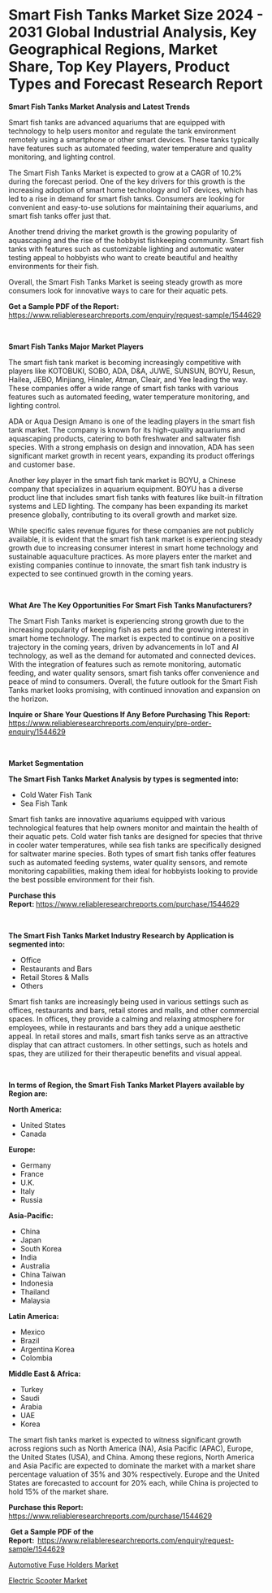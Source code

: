 <p><h1>Smart Fish Tanks Market Size 2024 - 2031 Global Industrial Analysis, Key Geographical Regions, Market Share, Top Key Players, Product Types and Forecast Research Report</h1></p><p><strong>Smart Fish Tanks Market Analysis and Latest Trends</strong></p>
<p><p>Smart fish tanks are advanced aquariums that are equipped with technology to help users monitor and regulate the tank environment remotely using a smartphone or other smart devices. These tanks typically have features such as automated feeding, water temperature and quality monitoring, and lighting control.</p><p>The Smart Fish Tanks Market is expected to grow at a CAGR of 10.2% during the forecast period. One of the key drivers for this growth is the increasing adoption of smart home technology and IoT devices, which has led to a rise in demand for smart fish tanks. Consumers are looking for convenient and easy-to-use solutions for maintaining their aquariums, and smart fish tanks offer just that.</p><p>Another trend driving the market growth is the growing popularity of aquascaping and the rise of the hobbyist fishkeeping community. Smart fish tanks with features such as customizable lighting and automatic water testing appeal to hobbyists who want to create beautiful and healthy environments for their fish.</p><p>Overall, the Smart Fish Tanks Market is seeing steady growth as more consumers look for innovative ways to care for their aquatic pets.</p></p>
<p><strong>Get a Sample PDF of the Report:&nbsp;</strong> <a href="https://www.reliableresearchreports.com/enquiry/request-sample/1544629">https://www.reliableresearchreports.com/enquiry/request-sample/1544629</a></p>
<p>&nbsp;</p>
<p><strong>Smart Fish Tanks Major Market Players</strong></p>
<p><p>The smart fish tank market is becoming increasingly competitive with players like KOTOBUKI, SOBO, ADA, D&A, JUWE, SUNSUN, BOYU, Resun, Hailea, JEBO, Minjiang, Hinaler, Atman, Cleair, and Yee leading the way. These companies offer a wide range of smart fish tanks with various features such as automated feeding, water temperature monitoring, and lighting control.</p><p>ADA or Aqua Design Amano is one of the leading players in the smart fish tank market. The company is known for its high-quality aquariums and aquascaping products, catering to both freshwater and saltwater fish species. With a strong emphasis on design and innovation, ADA has seen significant market growth in recent years, expanding its product offerings and customer base.</p><p>Another key player in the smart fish tank market is BOYU, a Chinese company that specializes in aquarium equipment. BOYU has a diverse product line that includes smart fish tanks with features like built-in filtration systems and LED lighting. The company has been expanding its market presence globally, contributing to its overall growth and market size.</p><p>While specific sales revenue figures for these companies are not publicly available, it is evident that the smart fish tank market is experiencing steady growth due to increasing consumer interest in smart home technology and sustainable aquaculture practices. As more players enter the market and existing companies continue to innovate, the smart fish tank industry is expected to see continued growth in the coming years.</p></p>
<p>&nbsp;</p>
<p><strong>What Are The Key Opportunities For Smart Fish Tanks Manufacturers?</strong></p>
<p><p>The Smart Fish Tanks market is experiencing strong growth due to the increasing popularity of keeping fish as pets and the growing interest in smart home technology. The market is expected to continue on a positive trajectory in the coming years, driven by advancements in IoT and AI technology, as well as the demand for automated and connected devices. With the integration of features such as remote monitoring, automatic feeding, and water quality sensors, smart fish tanks offer convenience and peace of mind to consumers. Overall, the future outlook for the Smart Fish Tanks market looks promising, with continued innovation and expansion on the horizon.</p></p>
<p><strong>Inquire or Share Your Questions If Any Before Purchasing This Report:</strong> <a href="https://www.reliableresearchreports.com/enquiry/pre-order-enquiry/1544629">https://www.reliableresearchreports.com/enquiry/pre-order-enquiry/1544629</a></p>
<p>&nbsp;</p>
<p><strong>Market Segmentation</strong></p>
<p><strong>The Smart Fish Tanks Market Analysis by types is segmented into:</strong></p>
<p><ul><li>Cold Water Fish Tank</li><li>Sea Fish Tank</li></ul></p>
<p><p>Smart fish tanks are innovative aquariums equipped with various technological features that help owners monitor and maintain the health of their aquatic pets. Cold water fish tanks are designed for species that thrive in cooler water temperatures, while sea fish tanks are specifically designed for saltwater marine species. Both types of smart fish tanks offer features such as automated feeding systems, water quality sensors, and remote monitoring capabilities, making them ideal for hobbyists looking to provide the best possible environment for their fish.</p></p>
<p><strong>Purchase this Report:&nbsp;</strong><a href="https://www.reliableresearchreports.com/purchase/1544629">https://www.reliableresearchreports.com/purchase/1544629</a></p>
<p>&nbsp;</p>
<p><strong>The Smart Fish Tanks Market Industry Research by Application is segmented into:</strong></p>
<p><ul><li>Office</li><li>Restaurants and Bars</li><li>Retail Stores & Malls</li><li>Others</li></ul></p>
<p><p>Smart fish tanks are increasingly being used in various settings such as offices, restaurants and bars, retail stores and malls, and other commercial spaces. In offices, they provide a calming and relaxing atmosphere for employees, while in restaurants and bars they add a unique aesthetic appeal. In retail stores and malls, smart fish tanks serve as an attractive display that can attract customers. In other settings, such as hotels and spas, they are utilized for their therapeutic benefits and visual appeal.</p></p>
<p>&nbsp;</p>
<p><strong>In terms of Region, the Smart Fish Tanks Market Players available by Region are:</strong></p>
<p>
    <p> <strong> North America: </strong>
        <ul>
            <li>United States</li>
            <li>Canada</li>
        </ul>
        </p> 
    <p> <strong> Europe: </strong>
        <ul>
            <li>Germany</li>
            <li>France</li>
            <li>U.K.</li>
            <li>Italy</li>
            <li>Russia</li>
        </ul>
        </p> 
    <p> <strong> Asia-Pacific: </strong>
        <ul>
            <li>China</li>
            <li>Japan</li>
            <li>South Korea</li>
            <li>India</li>
            <li>Australia</li>
            <li>China Taiwan</li>
            <li>Indonesia</li>
            <li>Thailand</li>
            <li>Malaysia</li>
        </ul>
        </p> 
    <p> <strong> Latin America: </strong>
        <ul>
            <li>Mexico</li>
            <li>Brazil</li>
            <li>Argentina Korea</li>
            <li>Colombia</li>
        </ul>
        </p> 
    <p> <strong> Middle East & Africa: </strong>
        <ul>
            <li>Turkey</li>
            <li>Saudi</li>
            <li>Arabia</li>
            <li>UAE</li>
            <li>Korea</li>
        </ul>
    </p>
    </p>
<p><p>The smart fish tanks market is expected to witness significant growth across regions such as North America (NA), Asia Pacific (APAC), Europe, the United States (USA), and China. Among these regions, North America and Asia Pacific are expected to dominate the market with a market share percentage valuation of 35% and 30% respectively. Europe and the United States are forecasted to account for 20% each, while China is projected to hold 15% of the market share.</p></p>
<p><strong>Purchase this Report: </strong><a href="https://www.reliableresearchreports.com/purchase/1544629">https://www.reliableresearchreports.com/purchase/1544629</a></p>
<p>&nbsp;<strong>Get a Sample PDF of the Report:&nbsp;&nbsp;</strong><a href="https://www.reliableresearchreports.com/enquiry/request-sample/1544629">https://www.reliableresearchreports.com/enquiry/request-sample/1544629</a></p>
<p><strong></strong></p>
<p><p><a href="https://rainy-horn-d69.notion.site/Automotive-Fuse-Holders-Market-Centers-on-Aspects-such-as-Market-Growth-Market-Share-Market-Opport-5f0097f16e2040058de3d78c32314c6b">Automotive Fuse Holders Market</a></p><p><a href="https://woozy-pyroraptor-a1f.notion.site/Electric-Scooter-Market-with-the-goal-of-estimating-the-market-size-and-future-growth-potential-of-v-a1807877931b45378d5044a866332535">Electric Scooter Market</a></p></p>